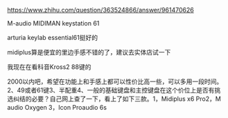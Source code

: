 

https://www.zhihu.com/question/363524866/answer/961470626



M-audio MIDIMAN keystation 61

arturia keylab essential61挺好的

midiplus算是便宜的里边手感不错的了，建议去实体店试一下

我现在在看科音Kross2 88键的

2000以内吧，希望在功能上和手感上都可以性价比高一些，可以多用一段时间。2、49或者61键3、半配重4、一般的基础键盘和主控键盘在这个价位上是否有挑选纠结的必要？自己网上查了一下，看上了如下三款。1，Midiplus x6 Pro2，M audio Oxygen 3，Icon Proaudio 6s